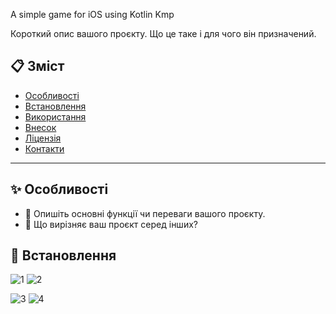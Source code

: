 A simple game for iOS using Kotlin Kmp

Короткий опис вашого проєкту. Що це таке і для чого він призначений.

## 📋 Зміст

- [Особливості](#особливості)
- [Встановлення](#встановлення)
- [Використання](#використання)
- [Внесок](#внесок)
- [Ліцензія](#ліцензія)
- [Контакти](#контакти)

---

## ✨ Особливості

- 🔹 Опишіть основні функції чи переваги вашого проєкту.
- 🔹 Що вирізняє ваш проєкт серед інших?

## 🚀 Встановлення

![1](https://github.com/user-attachments/assets/8ef90285-32b6-4f82-932e-366c293d471d)
![2](https://github.com/user-attachments/assets/17c931dc-eb96-48f6-8fb3-66389e66548c)

![3](https://github.com/user-attachments/assets/2fe1f11a-83be-4382-9164-a32dc10b71b9)
![4](https://github.com/user-attachments/assets/52bf0c8f-7864-4961-beaf-472e8471acd7)



